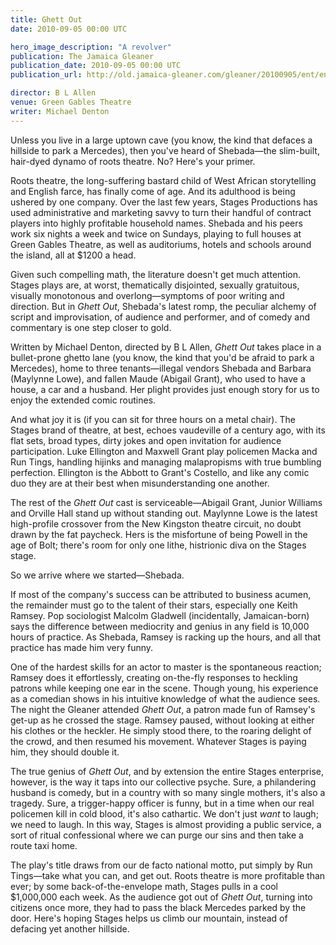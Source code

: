 ```yaml
---
title: Ghett Out
date: 2010-09-05 00:00 UTC

hero_image_description: "A revolver"
publication: The Jamaica Gleaner
publication_date: 2010-09-05 00:00 UTC
publication_url: http://old.jamaica-gleaner.com/gleaner/20100905/ent/ent9.html

director: B L Allen
venue: Green Gables Theatre
writer: Michael Denton
---
```


Unless you live in a large uptown cave (you know, the kind that defaces a
hillside to park a Mercedes), then you've heard of Shebada—the slim-built,
hair-dyed dynamo of roots theatre. No? Here's your primer.

Roots theatre, the long-suffering bastard child of West African storytelling and
English farce, has finally come of age. And its adulthood is being ushered by
one company. Over the last few years, Stages Productions has used administrative
and marketing savvy to turn their handful of contract players into highly
profitable household names. Shebada and his peers work six nights a week and
twice on Sundays, playing to full houses at Green Gables Theatre, as well as
auditoriums, hotels and schools around the island, all at $1200 a head.

Given such compelling math, the literature doesn't get much attention. Stages
plays are, at worst, thematically disjointed, sexually gratuitous, visually
monotonous and overlong—symptoms of poor writing and direction. But in *Ghett
Out*, Shebada's latest romp, the peculiar alchemy of script and improvisation,
of audience and performer, and of comedy and commentary is one step closer to
gold.

Written by Michael Denton, directed by B L Allen, *Ghett Out* takes place in a
bullet-prone ghetto lane (you know, the kind that you'd be afraid to park a
Mercedes), home to three tenants—illegal vendors Shebada and Barbara (Maylynne
Lowe), and fallen Maude (Abigail Grant), who used to have a house, a car and a
husband. Her plight provides just enough story for us to enjoy the extended
comic routines.

And what joy it is (if you can sit for three hours on a metal chair). The Stages
brand of theatre, at best, echoes vaudeville of a century ago, with its flat
sets, broad types, dirty jokes and open invitation for audience participation.
Luke Ellington and Maxwell Grant play policemen Macka and Run Tings, handling
hijinks and managing malapropisms with true bumbling perfection. Ellington is
the Abbott to Grant's Costello, and like any comic duo they are at their best
when misunderstanding one another.

The rest of the *Ghett Out* cast is serviceable—Abigail Grant, Junior Williams
and Orville Hall stand up without standing out. Maylynne Lowe is the latest
high-profile crossover from the New Kingston theatre circuit, no doubt drawn by
the fat paycheck. Hers is the misfortune of being Powell in the age of Bolt;
there's room for only one lithe, histrionic diva on the Stages stage.

So we arrive where we started—Shebada.

If most of the company's success can be attributed to business acumen, the
remainder must go to the talent of their stars, especially one Keith Ramsey. Pop
sociologist Malcolm Gladwell (incidentally, Jamaican-born) says the difference
between mediocrity and genius in any field is 10,000 hours of practice. As
Shebada, Ramsey is racking up the hours, and all that practice has made him very
funny.

One of the hardest skills for an actor to master is the spontaneous reaction;
Ramsey does it effortlessly, creating on-the-fly responses to heckling patrons
while keeping one ear in the scene. Though young, his experience as a comedian
shows in his intuitive knowledge of what the audience sees. The night the
Gleaner attended *Ghett Out*, a patron made fun of Ramsey's get-up as he crossed
the stage. Ramsey paused, without looking at either his clothes or the heckler.
He simply stood there, to the roaring delight of the crowd, and then resumed his
movement. Whatever Stages is paying him, they should double it.

The true genius of *Ghett Out*, and by extension the entire Stages enterprise,
however, is the way it taps into our collective psyche. Sure, a philandering
husband is comedy, but in a country with so many single mothers, it's also a
tragedy. Sure, a trigger-happy officer is funny, but in a time when our real
policemen kill in cold blood, it's also cathartic. We don't just *want* to
laugh; we need to laugh. In this way, Stages is almost providing a public
service, a sort of ritual confessional where we can purge our sins and then take
a route taxi home.

The play's title draws from our de facto national motto, put simply by Run
Tings—take what you can, and get out. Roots theatre is more profitable than
ever; by some back-of-the-envelope math, Stages pulls in a cool $1,000,000 each
week. As the audience got out of *Ghett Out*, turning into citizens once more,
they had to pass the black Mercedes parked by the door. Here's hoping Stages
helps us climb our mountain, instead of defacing yet another hillside.

